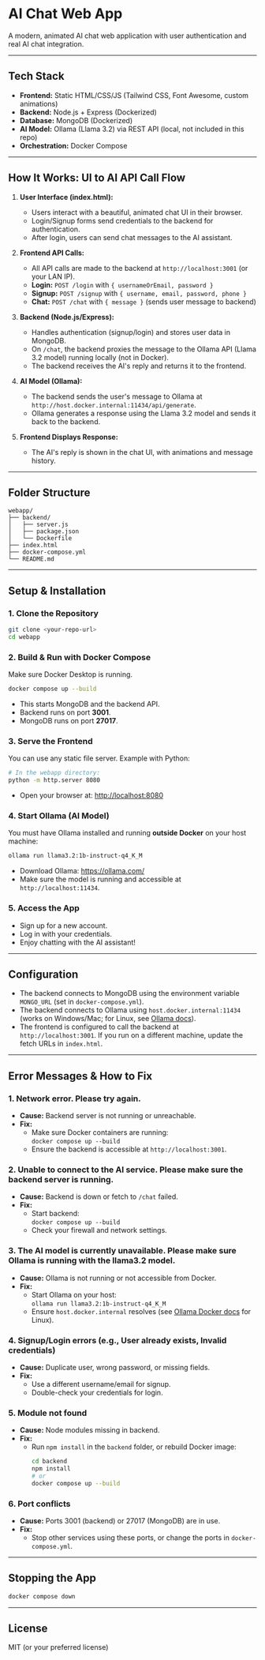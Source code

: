 # AI Chat Web App

A modern, animated AI chat web application with user authentication and real AI chat integration.

---

## Tech Stack
- **Frontend:** Static HTML/CSS/JS (Tailwind CSS, Font Awesome, custom animations)
- **Backend:** Node.js + Express (Dockerized)
- **Database:** MongoDB (Dockerized)
- **AI Model:** Ollama (Llama 3.2) via REST API (local, not included in this repo)
- **Orchestration:** Docker Compose

---

## How It Works: UI to AI API Call Flow

1. **User Interface (index.html):**
   - Users interact with a beautiful, animated chat UI in their browser.
   - Login/Signup forms send credentials to the backend for authentication.
   - After login, users can send chat messages to the AI assistant.

2. **Frontend API Calls:**
   - All API calls are made to the backend at `http://localhost:3001` (or your LAN IP).
   - **Login:** `POST /login` with `{ usernameOrEmail, password }`
   - **Signup:** `POST /signup` with `{ username, email, password, phone }`
   - **Chat:** `POST /chat` with `{ message }` (sends user message to backend)

3. **Backend (Node.js/Express):**
   - Handles authentication (signup/login) and stores user data in MongoDB.
   - On `/chat`, the backend proxies the message to the Ollama API (Llama 3.2 model) running locally (not in Docker).
   - The backend receives the AI's reply and returns it to the frontend.

4. **AI Model (Ollama):**
   - The backend sends the user's message to Ollama at `http://host.docker.internal:11434/api/generate`.
   - Ollama generates a response using the Llama 3.2 model and sends it back to the backend.

5. **Frontend Displays Response:**
   - The AI's reply is shown in the chat UI, with animations and message history.

---

## Folder Structure

```
webapp/
├── backend/
│   ├── server.js
│   ├── package.json
│   └── Dockerfile
├── index.html
├── docker-compose.yml
└── README.md
```

---

## Setup & Installation

### 1. Clone the Repository
```sh
git clone <your-repo-url>
cd webapp
```

### 2. Build & Run with Docker Compose
Make sure Docker Desktop is running.

```sh
docker compose up --build
```
- This starts MongoDB and the backend API.
- Backend runs on port **3001**.
- MongoDB runs on port **27017**.

### 3. Serve the Frontend
You can use any static file server. Example with Python:

```sh
# In the webapp directory:
python -m http.server 8080
```
- Open your browser at: [http://localhost:8080](http://localhost:8080)

### 4. Start Ollama (AI Model)
You must have Ollama installed and running **outside Docker** on your host machine:

```sh
ollama run llama3.2:1b-instruct-q4_K_M
```
- Download Ollama: https://ollama.com/
- Make sure the model is running and accessible at `http://localhost:11434`.

### 5. Access the App
- Sign up for a new account.
- Log in with your credentials.
- Enjoy chatting with the AI assistant!

---

## Configuration
- The backend connects to MongoDB using the environment variable `MONGO_URL` (set in `docker-compose.yml`).
- The backend connects to Ollama using `host.docker.internal:11434` (works on Windows/Mac; for Linux, see [Ollama docs](https://github.com/ollama/ollama/blob/main/docs/linux.md#docker)).
- The frontend is configured to call the backend at `http://localhost:3001`. If you run on a different machine, update the fetch URLs in `index.html`.

---

## Error Messages & How to Fix

### 1. **Network error. Please try again.**
- **Cause:** Backend server is not running or unreachable.
- **Fix:**
  - Make sure Docker containers are running:  
    `docker compose up --build`
  - Ensure the backend is accessible at `http://localhost:3001`.

### 2. **Unable to connect to the AI service. Please make sure the backend server is running.**
- **Cause:** Backend is down or fetch to `/chat` failed.
- **Fix:**
  - Start backend:  
    `docker compose up --build`
  - Check your firewall and network settings.

### 3. **The AI model is currently unavailable. Please make sure Ollama is running with the llama3.2 model.**
- **Cause:** Ollama is not running or not accessible from Docker.
- **Fix:**
  - Start Ollama on your host:  
    `ollama run llama3.2:1b-instruct-q4_K_M`
  - Ensure `host.docker.internal` resolves (see [Ollama Docker docs](https://github.com/ollama/ollama/blob/main/docs/linux.md#docker) for Linux).

### 4. **Signup/Login errors (e.g., User already exists, Invalid credentials)**
- **Cause:** Duplicate user, wrong password, or missing fields.
- **Fix:**
  - Use a different username/email for signup.
  - Double-check your credentials for login.

### 5. **Module not found**
- **Cause:** Node modules missing in backend.
- **Fix:**
  - Run `npm install` in the `backend` folder, or rebuild Docker image:
    ```sh
    cd backend
    npm install
    # or
    docker compose up --build
    ```

### 6. **Port conflicts**
- **Cause:** Ports 3001 (backend) or 27017 (MongoDB) are in use.
- **Fix:**
  - Stop other services using these ports, or change the ports in `docker-compose.yml`.

---

## Stopping the App
```sh
docker compose down
```

---

## License
MIT (or your preferred license)
